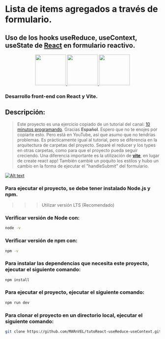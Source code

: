 # Lista de items agregados a través de formulario.
## Uso de los hooks useReduce, useContext, useState de [React][1] en formulario reactivo.

<div align="center" style={display: flex}>
    <span>
        <a href="https://reactjs.org/" target="_blank">
            <img width="100" src="https://logotyp.us/files/react.svg">
        </a>
    </span>
    <span>
        <a href="https://vitejs.dev/" target="_blank">
            <img width="100" src='https://vitejs.dev/logo-with-shadow.png'>
        </a>
    </span>
    <span>
        <a href="https://es.javascript.info/" target="_blank">
            <img width="100" src='https://upload.wikimedia.org/wikipedia/commons/6/6a/JavaScript-logo.png'>
        </a>
    </span>
</div>

### Desarrollo front-end con __React__ y **Vite**.

## Descripción:
> Este proyecto es una ejercicio copiado de un tutorial del canal: [10 minutos programando][2].
> Gracias **Español**. Espero que no te enojes por copiarte esto. Pero está en YouTube, así que asumo que no tendrías problemas.
> Es prácticamente igual al tutorial, pero se diferencia en la arquitectura de carpetas del proyecto. Separé el reducer y los types en otras carpetas, como para que el proyecto pueda seguir creciendo.
> Una diferencia importante es la utilización de **[vite][3]**, en lugar de create react app!
>También cambié un poquito los estilos y hubo un cambio en la forma de ejecutar el "handleSubmit" del formulario.


[![Alt text](https://img.youtube.com/vi/j2-X0Pck9jk/0.jpg)](https://www.youtube.com/watch?v=j2-X0Pck9jk)

### Para ejecutar el proyecto, se debe tener instalado __Node.js__ y __npm__.

>>> Utilizar versión LTS (Recomendado)

### Verificar versión de Node con:
```bash
node -v
```

### Verificar versión de npm con:
```bash	
npm -v
```

### Para instalar las dependencias que necesita este proyecto, ejecutar el siguiente comando:

```bash
npm install
```

### Para ejecutar el proyecto, ejecutar el siguiente comando:

```bash
npm run dev
```

### Para clonar el proyecto en un directorio local, ejecutar el siguiente comando:

```bash
git clone https://github.com/MARnVEL/tutoReact-useReduce-useContext.git
```
[1]: https://reactjs.org/
[2]: https://www.youtube.com/@10MinutosProgramando
[3]: https://vitejs.dev/